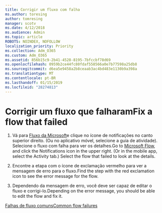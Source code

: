 ```yaml
---
title: Corrigir um fluxo com falha
ms.author: toresing
author: tomresing
manager: scotv
ms.date: 4/12/2018
ms.audience: Admin
ms.topic: article
ROBOTS: NOINDEX, NOFOLLOW
localization_priority: Priority
ms.collection: Adm_O365
ms.custom: Adm_O365
ms.assetid: 856b15c9-2b41-4528-8195-7bfccbf78d69
ms.openlocfilehash: 0959b2ce44fc80fdaf558566a0e7b77598a25db8
ms.sourcegitcommit: d6ea5e9458a2b8ceaab3ac4bd483e1130b9a398a
ms.translationtype: MT
ms.contentlocale: pt-BR
ms.lasthandoff: 01/15/2019
ms.locfileid: "28274813"
---
```

# <a name="fix-a-flow-that-failed"></a><span data-ttu-id="694f5-102">Corrigir um fluxo que falharam</span><span class="sxs-lookup"><span data-stu-id="694f5-102">Fix a flow that failed</span></span>

1. <span data-ttu-id="694f5-p101">Vá para [Fluxo da Microsoft](https://flow.microsoft.com/)e clique no ícone de notificações no canto superior direito. (Ou no aplicativo móvel, selecione a guia de atividade). Selecione o fluxo com falha para ver os detalhes.</span><span class="sxs-lookup"><span data-stu-id="694f5-p101">Go to [Microsoft Flow](https://flow.microsoft.com/), and click the Notifications icon in the upper right. (Or in the mobile app, select the Activity tab.) Select the flow that failed to look at the details.</span></span>
    
2. <span data-ttu-id="694f5-105">Encontre a etapa com o ícone de exclamação vermelho para ver a mensagem de erro para o fluxo.</span><span class="sxs-lookup"><span data-stu-id="694f5-105">Find the step with the red exclamation icon to see the error message for the flow.</span></span>
    
3. <span data-ttu-id="694f5-106">Dependendo da mensagem de erro, você deve ser capaz de editar o fluxo e corrigi-lo.</span><span class="sxs-lookup"><span data-stu-id="694f5-106">Depending on the error message, you should be able to edit the flow and fix it.</span></span> 
    
[<span data-ttu-id="694f5-107">Falhas de fluxo comuns</span><span class="sxs-lookup"><span data-stu-id="694f5-107">Common flow failures</span></span>](https://go.microsoft.com/fwlink/?linkid=872110)
  

